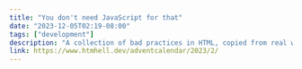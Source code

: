 ```yaml
---
title: "You don't need JavaScript for that"
date: "2023-12-05T02:19-08:00"
tags: ["development"]
description: "A collection of bad practices in HTML, copied from real websites."
link: https://www.htmhell.dev/adventcalendar/2023/2/
---
```

